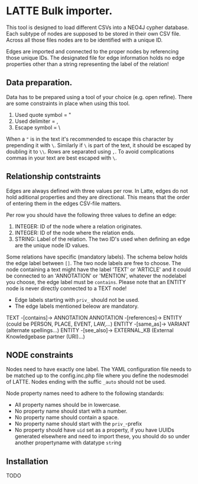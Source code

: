 # LATTE Bulk importer. 

This tool is designed to load different CSVs into a NEO4J cypher database. Each subtype of nodes are supposed to be stored in their own CSV file. Across all those files nodes are to be identified with a unique ID.

Edges are imported and connected to the proper nodes by referencing those unique IDs. The designated file for edge information holds no edge properties other than a string representing the label of the relation!

## Data preparation. 
Data has to be prepared using a tool of your choice (e.g. open refine). There are some constraints in place when using this tool. 
1) Used quote symbol = "
2) Used delimiter = ,
3) Escape symbol = \

When a ```"``` is in the text it's recommended to escape this character by prepending it with ```\```. Similarly if ```\``` is part of the text, it should be escaped by doubling it to ```\\```. Rows are separated using ```,```. To avoid complications commas in your text are best escaped with ```\```.

## Relationship contstraints
Edges are always defined with three values per row. In Latte, edges do not hold aditional properties and they are directional. This means that the order of entering them in the edges CSV-file matters. 

Per row you should have the following three values to define an edge:
1) INTEGER: ID of the node where a relation originates. 
2) INTEGER: ID of the node where the relation ends.
3) STRING: Label of the relation.
The two ID's used when defining an edge are the unique node ID values. 

Some relations have specific (mandatory labels). The schema below holds the edge label between ```[]```. The two node labels are free to choose. The node containing a text might have the label 'TEXT' or 'ARTICLE' and it could be connected to an 'ANNOTATION' or 'MENTION', whatever the nodelabel you choose, the edge label must be ```contains```. Please note that an ENTITY node is never directly connected to a TEXT node! 
- Edge labels starting with ```priv_``` should not be used. 
- The edge labels mentioned beleow are mandatory. 

TEXT -[contains]-> ANNOTATION
ANNOTATION -[references]-> ENTITY (could be PERSON, PLACE, EVENT, LAW,...)
ENTITY -[same_as]-> VARIANT (alternate spellings...)
ENTITY -[see_also]-> EXTERNAL_KB (External Knowledgebase partner (URI)...)


## NODE constraints
Nodes need to have exactly one label. The YAML configuration file needs to be matched up to the config.inc.php file where you define the nodesmodel of LATTE. Nodes ending with the suffic ```_auto``` should not be used.

Node property names need to adhere to the following standards:
- All property names should be in lowercase.
- No property name should start with a number.
- No property name should contain a space.
- No property name should start with the ```priv_```-prefix
- No property should have ```uid``` set as a property, if you have UUIDs generated elsewhere and need to import these, you should do so under another propertyname with datatype ```str```ing



## Installation
TODO